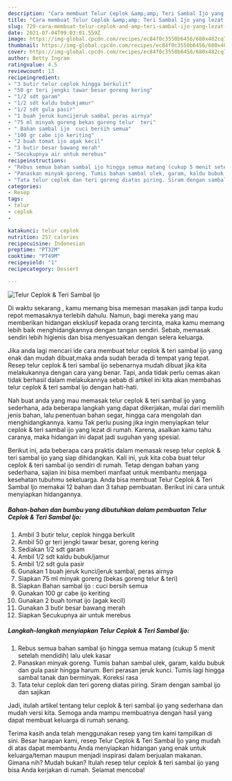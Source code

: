 ```yaml
---
description: "Cara membuat Telur Ceplok &amp;amp; Teri Sambal Ijo yang lezat dan Mudah Dibuat"
title: "Cara membuat Telur Ceplok &amp;amp; Teri Sambal Ijo yang lezat dan Mudah Dibuat"
slug: 729-cara-membuat-telur-ceplok-and-amp-teri-sambal-ijo-yang-lezat-dan-mudah-dibuat
date: 2021-07-04T09:03:01.559Z
image: https://img-global.cpcdn.com/recipes/ec84f0c3550b6456/680x482cq70/telur-ceplok-teri-sambal-ijo-foto-resep-utama.jpg
thumbnail: https://img-global.cpcdn.com/recipes/ec84f0c3550b6456/680x482cq70/telur-ceplok-teri-sambal-ijo-foto-resep-utama.jpg
cover: https://img-global.cpcdn.com/recipes/ec84f0c3550b6456/680x482cq70/telur-ceplok-teri-sambal-ijo-foto-resep-utama.jpg
author: Betty Ingram
ratingvalue: 4.5
reviewcount: 13
recipeingredient:
- "3 butir telur ceplok hingga berkulit"
- "50 gr teri jengki tawar besar goreng kering"
- "1/2 sdt garam"
- "1/2 sdt kaldu bubukjamur"
- "1/2 sdt gula pasir"
- "1 buah jeruk kuncijeruk sambal peras airnya"
- "75 ml minyak goreng bekas goreng telur  teri"
- " Bahan sambal ijo  cuci bersih semua"
- "100 gr cabe ijo keriting"
- "2 buah tomat ijo agak kecil"
- "3 butir besar bawang merah"
- "Secukupnya air untuk merebus"
recipeinstructions:
- "Rebus semua bahan sambal ijo hingga semua matang (cukup 5 menit setelah mendidih) lalu ulek kasar"
- "Panaskan minyak goreng. Tumis bahan sambal ulek, garam, kaldu bubuk dan gula pasir hingga harum. Beri perasan jeruk kunci. Tumis lagi hingga sambal tanak dan berminyak. Koreksi rasa"
- "Tata telur ceplok dan teri goreng diatas piring. Siram dengan sambal ijo dan sajikan"
categories:
- Resep
tags:
- telur
- ceplok
- 

katakunci: telur ceplok  
nutrition: 257 calories
recipecuisine: Indonesian
preptime: "PT32M"
cooktime: "PT49M"
recipeyield: "1"
recipecategory: Dessert

---
```



![Telur Ceplok &amp; Teri Sambal Ijo](https://img-global.cpcdn.com/recipes/ec84f0c3550b6456/680x482cq70/telur-ceplok-teri-sambal-ijo-foto-resep-utama.jpg)

Di waktu  sekarang , kamu memang bisa memesan masakan jadi tanpa kudu repot memasaknya terlebih dahulu. Namun, bagi mereka yang mau memberikan hidangan eksklusif kepada orang tercinta, maka kamu memang lebih baik menghidangkannya dengan tangan sendiri. Sebab, memasak sendiri lebih higienis dan bisa menyesuaikan dengan selera keluarga.

Jika anda lagi mencari ide cara membuat telur ceplok &amp; teri sambal ijo yang enak dan mudah dibuat,maka anda sudah berada di tempat yang tepat. Resep telur ceplok &amp; teri sambal ijo  sebenarnya mudah dibuat jika kita melakukannya dengan cara yang benar. Tapi, anda tidak perlu cemas akan tidak berhasil dalam melakukannya 
sebab di artikel ini kita akan membahas telur ceplok &amp; teri sambal ijo dengan hati-hati.  



Nah buat anda yang mau memasak telur ceplok &amp; teri sambal ijo yang sederhana, ada beberapa langkah yang dapat dikerjakan, mulai dari memilih jenis bahan, lalu penentuan bahan segar, hingga cara mengolah dan menghidangkannya. kamu Tak perlu pusing jika ingin menyiapkan telur ceplok &amp; teri sambal ijo yang lezat di rumah. Karena, asalkan kamu  tahu caranya, maka hidangan ini dapat jadi suguhan yang spesial.

Berikut ini, ada beberapa cara praktis  dalam memasak resep telur ceplok &amp; teri sambal ijo yang siap dihidangkan. Kali ini, yuk kita coba buat telur ceplok &amp; teri sambal ijo sendiri di rumah. Tetap dengan bahan yang sederhana, sajian ini bisa memberi manfaat untuk membantu menjaga kesehatan tubuhmu sekeluarga. Anda bisa membuat Telur Ceplok &amp; Teri Sambal Ijo memakai 12 bahan dan 3 tahap pembuatan. Berikut ini cara untuk menyiapkan hidangannya.

<!--inarticleads1-->

##### Bahan-bahan dan bumbu yang dibutuhkan dalam pembuatan Telur Ceplok &amp; Teri Sambal Ijo:

1. Ambil 3 butir telur, ceplok hingga berkulit
1. Ambil 50 gr teri jengki tawar besar, goreng kering
1. Sediakan 1/2 sdt garam
1. Ambil 1/2 sdt kaldu bubuk/jamur
1. Ambil 1/2 sdt gula pasir
1. Gunakan 1 buah jeruk kunci/jeruk sambal, peras airnya
1. Siapkan 75 ml minyak goreng (bekas goreng telur &amp; teri)
1. Siapkan  Bahan sambal ijo : cuci bersih semua
1. Gunakan 100 gr cabe ijo keriting
1. Gunakan 2 buah tomat ijo (agak kecil)
1. Gunakan 3 butir besar bawang merah
1. Siapkan Secukupnya air untuk merebus




<!--inarticleads2-->

##### Langkah-langkah menyiapkan Telur Ceplok &amp; Teri Sambal Ijo:

1. Rebus semua bahan sambal ijo hingga semua matang (cukup 5 menit setelah mendidih) lalu ulek kasar
1. Panaskan minyak goreng. Tumis bahan sambal ulek, garam, kaldu bubuk dan gula pasir hingga harum. Beri perasan jeruk kunci. Tumis lagi hingga sambal tanak dan berminyak. Koreksi rasa
1. Tata telur ceplok dan teri goreng diatas piring. Siram dengan sambal ijo dan sajikan




Jadi, itulah artikel tentang  telur ceplok &amp; teri sambal ijo  yang sederhana dan mudah versi kita. Semoga anda mampu membuatnya dengan hasil yang dapat membuat keluarga di rumah senang. 

Terima kasih anda telah menggunakan resep yang tim kami tampilkan di sini. Besar harapan kami, resep  Telur Ceplok &amp; Teri Sambal Ijo yang mudah di atas dapat membantu Anda menyiapkan hidangan yang enak untuk keluarga/teman maupun menjadi inspirasi dalam berjualan makanan. Gimana nih? Mudah bukan? Itulah resep telur ceplok &amp; teri sambal ijo yang bisa Anda kerjakan di rumah. Selamat mencoba!

